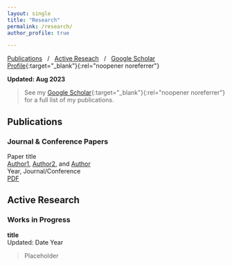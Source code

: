 ```yaml
---
layout: single
title: "Research"
permalink: /research/
author_profile: true

---
```



[Publications](#pubs) &nbsp; / &nbsp; [Active Reseach](#active) &nbsp; / &nbsp; [Google Scholar Profile](https://scholar.google.com/citations?user=_RGPf2gAAAAJ&hl=en&oi=ao){:target="_blank"}{:rel="noopener noreferrer"}

**Updated: Aug 2023**

> See my [Google Scholar](https://scholar.google.com/citations?user=_RGPf2gAAAAJ&hl=en&oi=ao){:target="_blank"}{:rel="noopener noreferrer"} for a full list of my publications.

<h2 id="pubs">
Publications
</h2>

### Journal & Conference Papers

Paper title <br>
[Author1][A1], [Author2][A2], and [Author][A3] <br>
Year, Journal/Conference <br>
[PDF](link)

<h2 id="active">
Active Research
</h2>

### Works in Progress

**title** <br>
Updated: Date Year

> Placeholder



[A1]: https://www.google.com/
[A2]: https://www.google.com/
[A3]: https://www.google.com/

